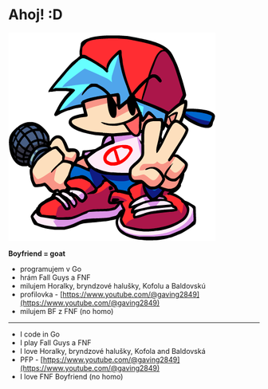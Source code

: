 # Ahoj! :D

![bf](https://github.com/MatusOllah/MatusOllah/blob/main/bf.png)

**Boyfriend = goat**

- programujem v Go
- hrám Fall Guys a FNF
- milujem Horalky, bryndzové halušky, Kofolu a Baldovskú
- profilovka - [https://www.youtube.com/@gaving2849](https://www.youtube.com/@gaving2849)
- milujem BF z FNF (no homo)

---

- I code in Go
- I play Fall Guys a FNF
- I love Horalky, bryndzové halušky, Kofola and Baldovská
- PFP - [https://www.youtube.com/@gaving2849](https://www.youtube.com/@gaving2849)
- I love FNF Boyfriend (no homo)
